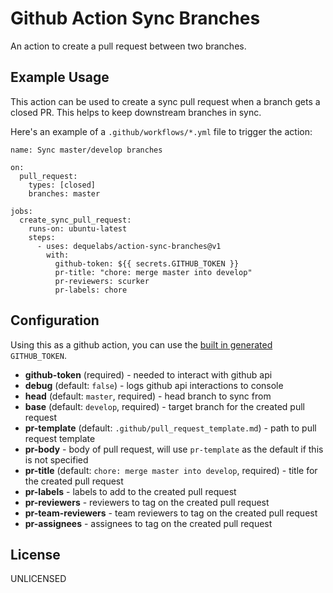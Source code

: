 # Github Action Sync Branches

An action to create a pull request between two branches.

## Example Usage

This action can be used to create a sync pull request when a branch gets a closed PR. This helps to keep downstream branches in sync.

Here's an example of a `.github/workflows/*.yml` file to trigger the action:

```
name: Sync master/develop branches

on:
  pull_request:
    types: [closed]
    branches: master

jobs:
  create_sync_pull_request:
    runs-on: ubuntu-latest
    steps:
      - uses: dequelabs/action-sync-branches@v1
        with:
          github-token: ${{ secrets.GITHUB_TOKEN }}
          pr-title: "chore: merge master into develop"
          pr-reviewers: scurker
          pr-labels: chore
```

## Configuration

Using this as a github action, you can use the [built in generated](https://help.github.com/en/actions/automating-your-workflow-with-github-actions/authenticating-with-the-github_token) `GITHUB_TOKEN`.

- **github-token** (required) - needed to interact with github api
- **debug** (default: `false`) - logs github api interactions to console
- **head** (default: `master`, required) - head branch to sync from
- **base** (default: `develop`, required) - target branch for the created pull request
- **pr-template** (default: `.github/pull_request_template.md`) - path to pull request template
- **pr-body** - body of pull request, will use `pr-template` as the default if this is not specified
- **pr-title** (default: `chore: merge master into develop`, required) - title for the created pull request
- **pr-labels** - labels to add to the created pull request
- **pr-reviewers** - reviewers to tag on the created pull request
- **pr-team-reviewers** - team reviewers to tag on the created pull request
- **pr-assignees** - assignees to tag on the created pull request

## License

UNLICENSED
